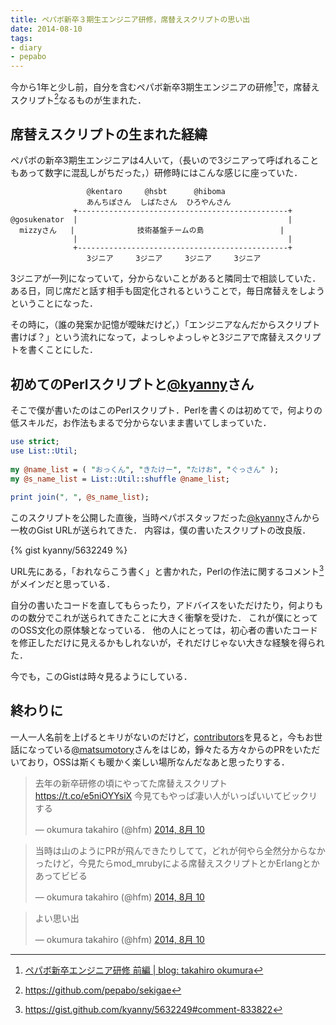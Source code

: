 ```yaml
---
title: ペパボ新卒３期生エンジニア研修，席替えスクリプトの思い出
date: 2014-08-10
tags:
- diary
- pepabo
---
```

今から1年と少し前，自分を含むペパボ新卒3期生エンジニアの研修[^1]で，席替えスクリプト[^2]なるものが生まれた．

## 席替えスクリプトの生まれた経緯

ペパボの新卒3期生エンジニアは4人いて，（長いので3ジニアって呼ばれることもあって数字に混乱しがちだった，）研修時にはこんな感じに座っていた．

```
                 @kentaro     @hsbt      @hiboma
                 あんちぽさん  しばたさん  ひろやんさん
              +-----------------------------------------------+
@gosukenator  |                                               |
  mizzyさん   |              技術基盤チームの島                 |
              |                                               |
              +-----------------------------------------------+
                 3ジニア     3ジニア     3ジニア     3ジニア
```

3ジニアが一列になっていて，分からないことがあると隣同士で相談していた．ある日，同じ席だと話す相手も固定化されるということで，毎日席替えをしようということになった．

その時に，（誰の発案か記憶が曖昧だけど，）「エンジニアなんだからスクリプト書けば？」という流れになって，よっしゃよっしゃと3ジニアで席替えスクリプトを書くことにした．

## 初めてのPerlスクリプトと[@kyanny](https://twitter.com/kyanny)さん

そこで僕が書いたのはこのPerlスクリプト．Perlを書くのは初めてで，何よりの低スキルだ，お作法もまるで分からないまま書いてしまっていた．

```perl
use strict;
use List::Util;
 
my @name_list = ( "おっくん", "きたけー", "たけお", "ぐっさん" );
my @s_name_list = List::Util::shuffle @name_list;
 
print join(", ", @s_name_list);
```

このスクリプトを公開した直後，当時ペパボスタッフだった[@kyanny](https://twitter.com/kyanny)さんから一枚のGist URLが送られてきた．
内容は，僕の書いたスクリプトの改良版．

{% gist kyanny/5632249 %}

URL先にある，「おれならこう書く」と書かれた，Perlの作法に関するコメント[^3]がメインだと思っている．

自分の書いたコードを直してもらったり，アドバイスをいただけたり，何よりものの数分でこれが送られてきたことに大きく衝撃を受けた．
これが僕にとってのOSS文化の原体験となっている．
他の人にとっては，初心者の書いたコードを修正しただけに見えるかもしれないが，それだけじゃない大きな経験を得られた．

今でも，このGistは時々見るようにしている．

## 終わりに

一人一人名前を上げるとキリがないのだけど，[contributors](https://github.com/pepabo/sekigae/graphs/contributors)を見ると，今もお世話になっている[@matsumotory](https://twitter.com/matsumotory)さんをはじめ，錚々たる方々からのPRをいただいており，OSSは斯くも暖かく楽しい場所なんだなあと思ったりする．

<blockquote class="twitter-tweet" lang="ja"><p lang="ja" dir="ltr">去年の新卒研修の頃にやってた席替えスクリプト <a href="https://t.co/e5niOYYsiX">https://t.co/e5niOYYsiX</a>&#10;今見てもやっぱ凄い人がいっぱいいてビックリする</p>&mdash; okumura takahiro (@hfm) <a href="https://twitter.com/hfm/status/498395965716307971">2014, 8月 10</a></blockquote>
<script async src="//platform.twitter.com/widgets.js" charset="utf-8"></script>

<blockquote class="twitter-tweet" lang="ja"><p lang="ja" dir="ltr">当時は山のようにPRが飛んできたりしてて，どれが何やら全然分からなかったけど，今見たらmod_mrubyによる席替えスクリプトとかErlangとかあってビビる</p>&mdash; okumura takahiro (@hfm) <a href="https://twitter.com/hfm/status/498397315783081984">2014, 8月 10</a></blockquote>

<blockquote class="twitter-tweet" lang="ja"><p lang="ja" dir="ltr">よい思い出</p>&mdash; okumura takahiro (@hfm) <a href="https://twitter.com/hfm/status/498397388583616512">2014, 8月 10</a></blockquote>

[^1]: [ペパボ新卒エンジニア研修 前編 | blog: takahiro okumura](http://blog.hifumi.info/2013/12/31/rails-tutorial/)
[^2]: https://github.com/pepabo/sekigae
[^3]: https://gist.github.com/kyanny/5632249#comment-833822
